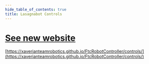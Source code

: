 ```yaml
---
hide_table_of_contents: true
title: Lasagnabot Controls
---
```


# [See new website](https://xaverianteamrobotics.github.io/FtcRobotController/controls/)
[https://xaverianteamrobotics.github.io/FtcRobotController/controls/](https://xaverianteamrobotics.github.io/FtcRobotController/controls/)